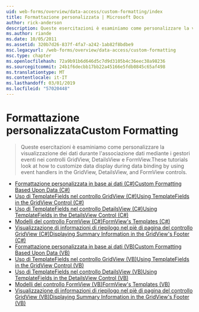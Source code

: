 ```yaml
---
uid: web-forms/overview/data-access/custom-formatting/index
title: Formattazione personalizzata | Microsoft Docs
author: rick-anderson
description: Queste esercitazioni è esaminiamo come personalizzare la visualizzazione dei dati durante l'associazione dati mediante i gestori eventi nei controlli GridView, DetailsView e FormView.
ms.author: riande
ms.date: 10/05/2011
ms.assetid: 320b7d26-837f-4fa7-a242-1ab82f8bdbe9
msc.legacyurl: /web-forms/overview/data-access/custom-formatting
msc.type: chapter
ms.openlocfilehash: 72a9b91b6d646d5c7d9d3105b4c36eec38a98236
ms.sourcegitcommit: 24b1f6decbb17bb22a45166e5fdb0845c65af498
ms.translationtype: MT
ms.contentlocale: it-IT
ms.lasthandoff: 03/01/2019
ms.locfileid: "57020448"
---
```

<a name="custom-formatting"></a><span data-ttu-id="4e149-103">Formattazione personalizzata</span><span class="sxs-lookup"><span data-stu-id="4e149-103">Custom Formatting</span></span>
====================
> <span data-ttu-id="4e149-104">Queste esercitazioni è esaminiamo come personalizzare la visualizzazione dei dati durante l'associazione dati mediante i gestori eventi nei controlli GridView, DetailsView e FormView.</span><span class="sxs-lookup"><span data-stu-id="4e149-104">These tutorials look at how to customize data display during data binding by using event handlers in the GridView, DetailsView, and FormView controls.</span></span>


- [<span data-ttu-id="4e149-105">Formattazione personalizzata in base ai dati (C#)</span><span class="sxs-lookup"><span data-stu-id="4e149-105">Custom Formatting Based Upon Data (C#)</span></span>](custom-formatting-based-upon-data-cs.md)
- [<span data-ttu-id="4e149-106">Uso di TemplateFields nel controllo GridView (C#)</span><span class="sxs-lookup"><span data-stu-id="4e149-106">Using TemplateFields in the GridView Control (C#)</span></span>](using-templatefields-in-the-gridview-control-cs.md)
- [<span data-ttu-id="4e149-107">Uso di TemplateFields nel controllo DetailsView (C#)</span><span class="sxs-lookup"><span data-stu-id="4e149-107">Using TemplateFields in the DetailsView Control (C#)</span></span>](using-templatefields-in-the-detailsview-control-cs.md)
- [<span data-ttu-id="4e149-108">Modelli del controllo FormView (C#)</span><span class="sxs-lookup"><span data-stu-id="4e149-108">FormView's Templates (C#)</span></span>](using-the-formview-s-templates-cs.md)
- [<span data-ttu-id="4e149-109">Visualizzazione di informazioni di riepilogo nel piè di pagina del controllo GridView (C#)</span><span class="sxs-lookup"><span data-stu-id="4e149-109">Displaying Summary Information in the GridView's Footer (C#)</span></span>](displaying-summary-information-in-the-gridview-s-footer-cs.md)
- [<span data-ttu-id="4e149-110">Formattazione personalizzata in base ai dati (VB)</span><span class="sxs-lookup"><span data-stu-id="4e149-110">Custom Formatting Based Upon Data (VB)</span></span>](custom-formatting-based-upon-data-vb.md)
- [<span data-ttu-id="4e149-111">Uso di TemplateFields nel controllo GridView (VB)</span><span class="sxs-lookup"><span data-stu-id="4e149-111">Using TemplateFields in the GridView Control (VB)</span></span>](using-templatefields-in-the-gridview-control-vb.md)
- [<span data-ttu-id="4e149-112">Uso di TemplateFields nel controllo DetailsView (VB)</span><span class="sxs-lookup"><span data-stu-id="4e149-112">Using TemplateFields in the DetailsView Control (VB)</span></span>](using-templatefields-in-the-detailsview-control-vb.md)
- [<span data-ttu-id="4e149-113">Modelli del controllo FormView (VB)</span><span class="sxs-lookup"><span data-stu-id="4e149-113">FormView's Templates (VB)</span></span>](using-the-formview-s-templates-vb.md)
- [<span data-ttu-id="4e149-114">Visualizzazione di informazioni di riepilogo nel piè di pagina del controllo GridView (VB)</span><span class="sxs-lookup"><span data-stu-id="4e149-114">Displaying Summary Information in the GridView's Footer (VB)</span></span>](displaying-summary-information-in-the-gridview-s-footer-vb.md)
